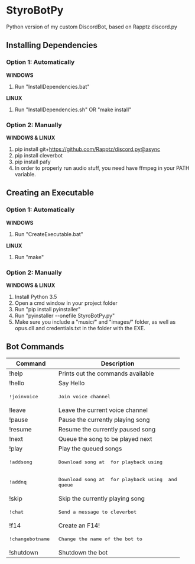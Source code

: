 # StyroBotPy
Python version of my custom DiscordBot, based on Rapptz discord.py

## Installing Dependencies
### Option 1: Automatically 
**WINDOWS**

1. Run "InstallDependencies.bat"

**LINUX**

1. Run "InstallDependencies.sh" OR "make install"

### Option 2: Manually 
**WINDOWS & LINUX**

1. pip install git+https://github.com/Rapptz/discord.py@async
2. pip install cleverbot
3. pip install pafy
4. In order to properly run audio stuff, you need have ffmpeg in your PATH variable. 

## Creating an Executable
### Option 1: Automatically
**WINDOWS**

1. Run "CreateExecutable.bat"

**LINUX**

1. Run "make"

### Option 2: Manually
**WINDOWS & LINUX**

1. Install Python 3.5
2. Open a cmd window in your project folder
3. Run "pip install pyinstaller"
4. Run "pyinstaller --onefile StyroBotPy.py"
5. Make sure you include a "music/" and "images/" folder, as well as opus.dll and credentials.txt in the folder with the EXE.

## Bot Commands
Command | Description
--- | ---
!help | Prints out the commands available
!hello | Say Hello
<pre>!joinvoice <name></pre> | <pre>Join voice channel <name></pre>
!leave | Leave the current voice channel
!pause | Pause the currently playing song
!resume | Resume the currently paused song
!next <songname> | Queue the song to be played next
!play | Play the queued songs
<pre>!addsong <url> <name></pre> | <pre>Download song at <url> for playback using <name></pre>
<pre>!addnq <url> <name></pre> | <pre>Download song at <url> for playback using <name> and queue</pre>
!skip | Skip the currently playing song
<pre>!chat <message></pre>| <pre>Send a message to cleverbot</pre>
!f14 | Create an F14!
<pre>!changebotname <name></pre> | <pre>Change the name of the bot to <name></pre>
!shutdown | Shutdown the bot


